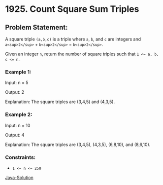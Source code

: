 # 1925. Count Square Sum Triples

## Problem Statement:

A square triple `(a,b,c)` is a triple where `a`, `b`, and `c` are integers and `a<sup>2</sup>` + `b<sup>2</sup>` = `b<sup>2</sup>`.

Given an integer `n`, return the number of square triples such that `1 <= a, b, c <= n`.

### Example 1:

Input: n = 5

Output: 2

Explanation: The square triples are (3,4,5) and (4,3,5).

### Example 2:

Input: n = 10

Output: 4

Explanation: The square triples are (3,4,5), (4,3,5), (6,8,10), and (8,6,10).

### Constraints:

* `1 <= n <= 250`

[Java-Solution](./solution.java)
